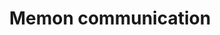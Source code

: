---
title: "Memon communication"
url: /karachi/memon-communication-rufi-heaven-block-13d-2-block-13-d-2-gulshan-e-iqbal-karachi-karachi-city-sindh-pakistan/
shop: Allgemein
---